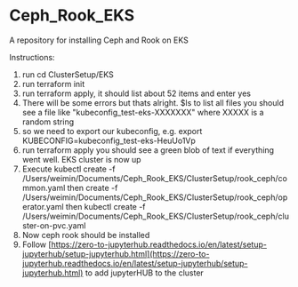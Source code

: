 # Ceph_Rook_EKS

A repository for installing Ceph and Rook on EKS

Instructions:

1. run cd ClusterSetup/EKS
2. run terraform init
3. run terraform apply, it should list about 52 items and enter yes
4. There will be some errors but thats alright. $ls to list all files you should see a file like "kubeconfig_test-eks-XXXXXXX" where XXXXX is a random string
5. so we need to export our kubeconfig, e.g. export KUBECONFIG=kubeconfig_test-eks-HeuUo1Vp
6. run terraform apply you should see a green blob of text if everything went well. EKS cluster is now up
7. Execute kubectl create -f /Users/weimin/Documents/Ceph_Rook_EKS/ClusterSetup/rook_ceph/common.yaml then create -f /Users/weimin/Documents/Ceph_Rook_EKS/ClusterSetup/rook_ceph/operator.yaml then kubectl create -f /Users/weimin/Documents/Ceph_Rook_EKS/ClusterSetup/rook_ceph/cluster-on-pvc.yaml 
8. Now ceph rook should be installed
9. Follow [https://zero-to-jupyterhub.readthedocs.io/en/latest/setup-jupyterhub/setup-jupyterhub.html](https://zero-to-jupyterhub.readthedocs.io/en/latest/setup-jupyterhub/setup-jupyterhub.html) to add jupyterHUB to the cluster
